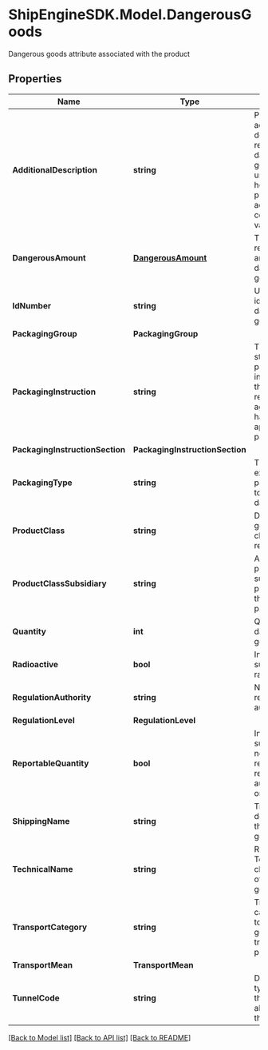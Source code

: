 # ShipEngineSDK.Model.DangerousGoods
Dangerous goods attribute associated with the product 

## Properties

Name | Type | Description | Notes
------------ | ------------- | ------------- | -------------
**AdditionalDescription** | **string** | Provider additonal description regarding the dangerous goods. This is used as a placed holder to provider additional context and varies by carrier | [optional] 
**DangerousAmount** | [**DangerousAmount**](DangerousAmount.md) | This model represents the amount of the dangerous goods. | [optional] 
**IdNumber** | **string** | UN number to identify the dangerous goods. | [optional] 
**PackagingGroup** | **PackagingGroup** |  | [optional] 
**PackagingInstruction** | **string** | The specific standardized packaging instructions from the relevant regulatory agency that have been applied to the parcel/container. | [optional] 
**PackagingInstructionSection** | **PackagingInstructionSection** |  | [optional] 
**PackagingType** | **string** | The type of exterior packaging used to contain the dangerous good. | [optional] 
**ProductClass** | **string** | Dangerous goods product class based on regulation. | [optional] 
**ProductClassSubsidiary** | **string** | A secondary of product class for substances presenting more than one particular hazard | [optional] 
**Quantity** | **int** | Quantity of dangerous goods. | [optional] [default to 0]
**Radioactive** | **bool** | Indication if the substance is radioactive. | [optional] 
**RegulationAuthority** | **string** | Name of the regulatory authority. | [optional] 
**RegulationLevel** | **RegulationLevel** |  | [optional] 
**ReportableQuantity** | **bool** | Indication if the substance needs to be reported to regulatory authority based on the quantity. | [optional] 
**ShippingName** | **string** | Trade description of the dangerous goods. | [optional] 
**TechnicalName** | **string** | Recognized Technical or chemical name of dangerous goods. | [optional] 
**TransportCategory** | **string** | Transport category assign to dangerous goods for the transport purpose. | [optional] 
**TransportMean** | **TransportMean** |  | [optional] 
**TunnelCode** | **string** | Defines which types of tunnels the shipment is allowed to go through | [optional] 

[[Back to Model list]](../../README.md#documentation-for-models) [[Back to API list]](../../README.md#documentation-for-api-endpoints) [[Back to README]](../../README.md)


